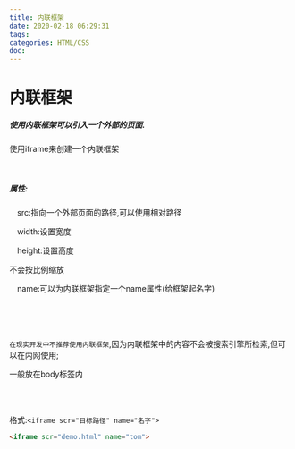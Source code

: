 ```yaml
---
title: 内联框架
date: 2020-02-18 06:29:31
tags:
categories: HTML/CSS
doc:
---
```


# 内联框架

##### 使用内联框架可以引入一个外部的页面.

使用iframe来创建一个内联框架

<br/>

##### 属性:

&emsp;src:指向一个外部页面的路径,可以使用相对路径

&emsp;width:设置宽度

&emsp;height:设置高度

不会按比例缩放

&emsp;name:可以为内联框架指定一个name属性(给框架起名字)

<br/>

<br/>

<br/>

`在现实开发中不推荐使用内联框架`,因为内联框架中的内容不会被搜索引擎所检索,但可以在内网使用;

一般放在body标签内

<br/>

<br/>

格式:`<iframe scr="目标路径" name="名字">`

```html
<iframe scr="demo.html" name="tom">
```

